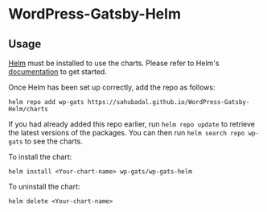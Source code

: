 # WordPress-Gatsby-Helm

## Usage

[Helm](https://helm.sh) must be installed to use the charts.  Please refer to
Helm's [documentation](https://helm.sh/docs) to get started.

Once Helm has been set up correctly, add the repo as follows:
  
    helm repo add wp-gats https://sahubadal.github.io/WordPress-Gatsby-Helm/charts
  
If you had already added this repo earlier, run `helm repo update` to retrieve
the latest versions of the packages.  You can then run `helm search repo wp-gats` to see the charts.

To install the <chart-name> chart:

    helm install <Your-chart-name> wp-gats/wp-gats-helm

To uninstall the chart:

    helm delete <Your-chart-name>

